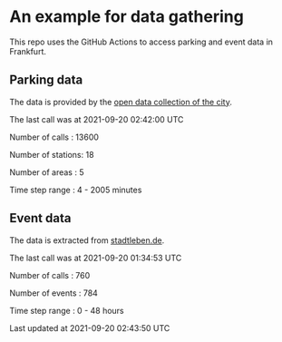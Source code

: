 # An example for data gathering

This repo uses the GitHub Actions to access parking and event data in Frankfurt.

## Parking data
The data is provided by the [open data collection of the city](https://www.offenedaten.frankfurt.de/).

The last call was at 2021-09-20 02:42:00 UTC

Number of calls   : 13600

Number of stations:    18

Number of areas   :     5

Time step range   :     4 -  2005 minutes


## Event data
The data is extracted from [stadtleben.de](https://stadtleben.de/frankfurt/).

The last call was at 2021-09-20 01:34:53 UTC

Number of calls   : 760

Number of events  : 784

Time step range   :   0 -  48 hours


Last updated at 2021-09-20 02:43:50 UTC
